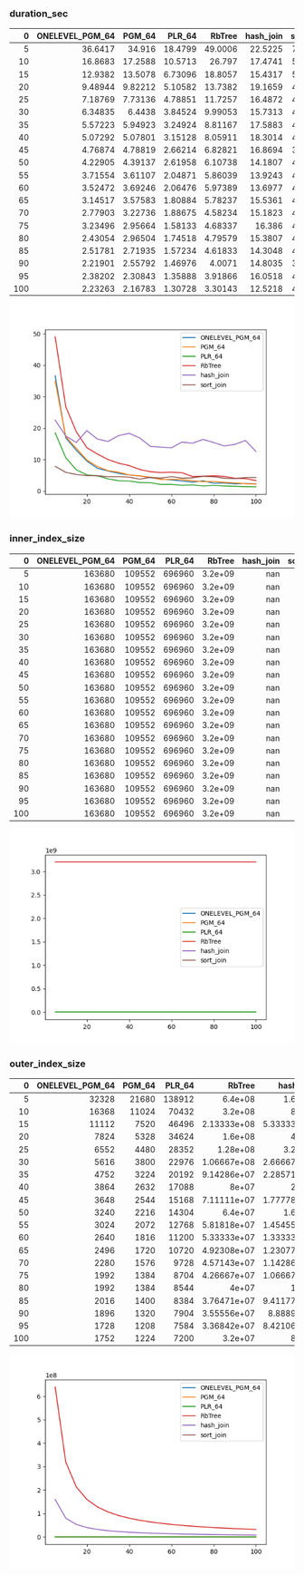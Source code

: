 ### duration_sec

|   0 |   ONELEVEL_PGM_64 |   PGM_64 |   PLR_64 |   RbTree |   hash_join |   sort_join |
|----:|------------------:|---------:|---------:|---------:|------------:|------------:|
|   5 |          36.6417  | 34.916   | 18.4799  | 49.0006  |     22.5225 |     7.82824 |
|  10 |          16.8683  | 17.2588  | 10.5713  | 26.797   |     17.4741 |     5.91017 |
|  15 |          12.9382  | 13.5078  |  6.73096 | 18.8057  |     15.4317 |     5.21371 |
|  20 |           9.48944 |  9.82212 |  5.10582 | 13.7382  |     19.1659 |     4.87164 |
|  25 |           7.18769 |  7.73136 |  4.78851 | 11.7257  |     16.4872 |     4.83885 |
|  30 |           6.34835 |  6.4438  |  3.84524 |  9.99053 |     15.7313 |     4.51412 |
|  35 |           5.57223 |  5.94923 |  3.24924 |  8.81167 |     17.5883 |     4.54223 |
|  40 |           5.07292 |  5.07801 |  3.15128 |  8.05911 |     18.3014 |     4.38092 |
|  45 |           4.76874 |  4.78819 |  2.66214 |  6.82821 |     16.8694 |     3.74946 |
|  50 |           4.22905 |  4.39137 |  2.61958 |  6.10738 |     14.1807 |     4.31975 |
|  55 |           3.71554 |  3.61107 |  2.04871 |  5.86039 |     13.9243 |     4.08117 |
|  60 |           3.52472 |  3.69246 |  2.06476 |  5.97389 |     13.6977 |     4.55264 |
|  65 |           3.14517 |  3.57583 |  1.80884 |  5.78237 |     15.5361 |     4.04226 |
|  70 |           2.77903 |  3.22736 |  1.88675 |  4.58234 |     15.1823 |     4.16078 |
|  75 |           3.23496 |  2.95664 |  1.58133 |  4.68337 |     16.386  |     4.62308 |
|  80 |           2.43054 |  2.96504 |  1.74518 |  4.79579 |     15.3807 |     4.49971 |
|  85 |           2.51781 |  2.71935 |  1.57234 |  4.61833 |     14.3048 |     4.04293 |
|  90 |           2.21901 |  2.55792 |  1.46976 |  4.0071  |     14.8035 |     3.91513 |
|  95 |           2.38202 |  2.30843 |  1.35888 |  3.91866 |     16.0518 |     4.25699 |
| 100 |           2.23263 |  2.16783 |  1.30728 |  3.30143 |     12.5218 |     4.25352 |

![duration_sec.png](duration_sec.png)

### inner_index_size

|   0 |   ONELEVEL_PGM_64 |   PGM_64 |   PLR_64 |   RbTree |   hash_join |   sort_join |
|----:|------------------:|---------:|---------:|---------:|------------:|------------:|
|   5 |            163680 |   109552 |   696960 |  3.2e+09 |         nan |         nan |
|  10 |            163680 |   109552 |   696960 |  3.2e+09 |         nan |         nan |
|  15 |            163680 |   109552 |   696960 |  3.2e+09 |         nan |         nan |
|  20 |            163680 |   109552 |   696960 |  3.2e+09 |         nan |         nan |
|  25 |            163680 |   109552 |   696960 |  3.2e+09 |         nan |         nan |
|  30 |            163680 |   109552 |   696960 |  3.2e+09 |         nan |         nan |
|  35 |            163680 |   109552 |   696960 |  3.2e+09 |         nan |         nan |
|  40 |            163680 |   109552 |   696960 |  3.2e+09 |         nan |         nan |
|  45 |            163680 |   109552 |   696960 |  3.2e+09 |         nan |         nan |
|  50 |            163680 |   109552 |   696960 |  3.2e+09 |         nan |         nan |
|  55 |            163680 |   109552 |   696960 |  3.2e+09 |         nan |         nan |
|  60 |            163680 |   109552 |   696960 |  3.2e+09 |         nan |         nan |
|  65 |            163680 |   109552 |   696960 |  3.2e+09 |         nan |         nan |
|  70 |            163680 |   109552 |   696960 |  3.2e+09 |         nan |         nan |
|  75 |            163680 |   109552 |   696960 |  3.2e+09 |         nan |         nan |
|  80 |            163680 |   109552 |   696960 |  3.2e+09 |         nan |         nan |
|  85 |            163680 |   109552 |   696960 |  3.2e+09 |         nan |         nan |
|  90 |            163680 |   109552 |   696960 |  3.2e+09 |         nan |         nan |
|  95 |            163680 |   109552 |   696960 |  3.2e+09 |         nan |         nan |
| 100 |            163680 |   109552 |   696960 |  3.2e+09 |         nan |         nan |

![inner_index_size.png](inner_index_size.png)

### outer_index_size

|   0 |   ONELEVEL_PGM_64 |   PGM_64 |   PLR_64 |      RbTree |   hash_join |   sort_join |
|----:|------------------:|---------:|---------:|------------:|------------:|------------:|
|   5 |             32328 |    21680 |   138912 | 6.4e+08     | 1.6e+08     |         nan |
|  10 |             16368 |    11024 |    70432 | 3.2e+08     | 8e+07       |         nan |
|  15 |             11112 |     7520 |    46496 | 2.13333e+08 | 5.33333e+07 |         nan |
|  20 |              7824 |     5328 |    34624 | 1.6e+08     | 4e+07       |         nan |
|  25 |              6552 |     4480 |    28352 | 1.28e+08    | 3.2e+07     |         nan |
|  30 |              5616 |     3800 |    22976 | 1.06667e+08 | 2.66667e+07 |         nan |
|  35 |              4752 |     3224 |    20192 | 9.14286e+07 | 2.28571e+07 |         nan |
|  40 |              3864 |     2632 |    17088 | 8e+07       | 2e+07       |         nan |
|  45 |              3648 |     2544 |    15168 | 7.11111e+07 | 1.77778e+07 |         nan |
|  50 |              3240 |     2216 |    14304 | 6.4e+07     | 1.6e+07     |         nan |
|  55 |              3024 |     2072 |    12768 | 5.81818e+07 | 1.45455e+07 |         nan |
|  60 |              2640 |     1816 |    11200 | 5.33333e+07 | 1.33333e+07 |         nan |
|  65 |              2496 |     1720 |    10720 | 4.92308e+07 | 1.23077e+07 |         nan |
|  70 |              2280 |     1576 |     9728 | 4.57143e+07 | 1.14286e+07 |         nan |
|  75 |              1992 |     1384 |     8704 | 4.26667e+07 | 1.06667e+07 |         nan |
|  80 |              1992 |     1384 |     8544 | 4e+07       | 1e+07       |         nan |
|  85 |              2016 |     1400 |     8384 | 3.76471e+07 | 9.41177e+06 |         nan |
|  90 |              1896 |     1320 |     7904 | 3.55556e+07 | 8.8889e+06  |         nan |
|  95 |              1728 |     1208 |     7584 | 3.36842e+07 | 8.42106e+06 |         nan |
| 100 |              1752 |     1224 |     7200 | 3.2e+07     | 8e+06       |         nan |

![outer_index_size.png](outer_index_size.png)

